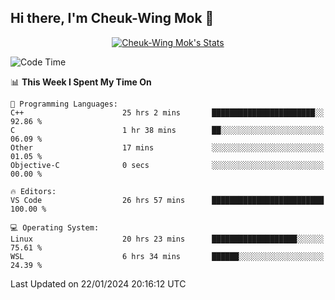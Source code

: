 ## Hi there, I'm Cheuk-Wing Mok 👋

<!--
**mozro0327/mozro0327** is a ✨ _special_ ✨ repository because its `README.md` (this file) appears on your GitHub profile.

Here are some ideas to get you started:

- 🔭 I’m currently working on ...
- 🌱 I’m currently learning ...
- 👯 I’m looking to collaborate on ...
- 🤔 I’m looking for help with ...
- 💬 Ask me about ...
- 📫 How to reach me: ...
- 😄 Pronouns: ...
- ⚡ Fun fact: ...
-->

<p align="center">
  <a href="https://github.com/mozro0327" class="rich-diff-level-one">
    <img src="https://github-readme-stats.vercel.app/api?username=mozro0327&title_color=333&text_color=777" alt="Cheuk-Wing Mok's Stats" >
    <!-- &hide=issues
    <img src="https://github-readme-stats.vercel.app/api?username=mozro0327&hide=issues&title_color=333&text_color=777" alt="Cheuk-Wing Mok's Stats" >
    -->
  </a>
</p>

<!--START_SECTION:waka-->
![Code Time](http://img.shields.io/badge/Code%20Time-2%2C291%20hrs%2037%20mins-blue)

📊 **This Week I Spent My Time On** 

```text
💬 Programming Languages: 
C++                      25 hrs 2 mins       ███████████████████████░░   92.86 % 
C                        1 hr 38 mins        ██░░░░░░░░░░░░░░░░░░░░░░░   06.09 % 
Other                    17 mins             ░░░░░░░░░░░░░░░░░░░░░░░░░   01.05 % 
Objective-C              0 secs              ░░░░░░░░░░░░░░░░░░░░░░░░░   00.00 % 

🔥 Editors: 
VS Code                  26 hrs 57 mins      █████████████████████████   100.00 % 

💻 Operating System: 
Linux                    20 hrs 23 mins      ███████████████████░░░░░░   75.61 % 
WSL                      6 hrs 34 mins       ██████░░░░░░░░░░░░░░░░░░░   24.39 % 
```


 Last Updated on 22/01/2024 20:16:12 UTC
<!--END_SECTION:waka-->
